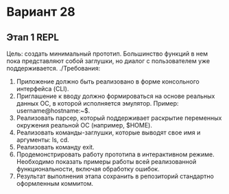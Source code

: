 # Вариант 28

## Этап 1  REPL
  Цель: создать минимальный прототип. Большинство функций в нем пока
    представляют собой заглушки, но диалог с пользователем уже поддерживается.
    ./Требования:
  1. Приложение должно быть реализовано в форме консольного интерфейса (CLI).
  2. Приглашение к вводу должно формироваться на основе реальных данных ОС, в которой исполняется эмулятор. Пример: username@hostname:~$.
  3. Реализовать парсер, который поддерживает раскрытие переменных окружения реальной ОС (например, $HOME).
  4. Реализовать команды-заглушки, которые выводят свое имя и аргументы: ls, cd.
  5. Реализовать команду exit.
  6. Продемонстрировать работу прототипа в интерактивном режиме. Необходимо показать примеры работы всей реализованной функциональности, включая обработку ошибок.
  7. Результат выполнения этапа сохранить в репозиторий стандартно оформленным коммитом.
